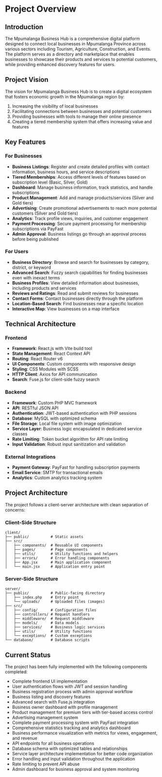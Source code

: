 # Project Overview

## Introduction

The Mpumalanga Business Hub is a comprehensive digital platform designed to connect local businesses in Mpumalanga Province across various sectors including Tourism, Agriculture, Construction, and Events. The platform serves as a directory and marketplace that enables businesses to showcase their products and services to potential customers, while providing enhanced discovery features for users.

## Project Vision

The vision for Mpumalanga Business Hub is to create a digital ecosystem that fosters economic growth in the Mpumalanga region by:

1. Increasing the visibility of local businesses
2. Facilitating connections between businesses and potential customers
3. Providing businesses with tools to manage their online presence
4. Creating a tiered membership system that offers increasing value and features

## Key Features

### For Businesses

- **Business Listings**: Register and create detailed profiles with contact information, business hours, and service descriptions
- **Tiered Memberships**: Access different levels of features based on subscription level (Basic, Silver, Gold)
- **Dashboard**: Manage business information, track statistics, and handle subscriptions
- **Product Management**: Add and manage products/services (Silver and Gold tiers)
- **Advertising**: Create promotional advertisements to reach more potential customers (Silver and Gold tiers)
- **Analytics**: Track profile views, inquiries, and customer engagement
- **Payment Processing**: Secure payment processing for membership subscriptions via PayFast
- **Admin Approval**: Business listings go through an approval process before being published

### For Users

- **Business Directory**: Browse and search for businesses by category, district, or keyword
- **Advanced Search**: Fuzzy search capabilities for finding businesses even with inexact terms
- **Business Profiles**: View detailed information about businesses, including products and services
- **Reviews and Ratings**: Read and submit reviews for businesses
- **Contact Forms**: Contact businesses directly through the platform
- **Location-Based Search**: Find businesses near a specific location
- **Interactive Map**: View businesses on a map interface

## Technical Architecture

### Frontend

- **Framework**: React.js with Vite build tool
- **State Management**: React Context API
- **Routing**: React Router v6
- **UI Components**: Custom components with responsive design
- **Styling**: CSS Modules with SCSS
- **HTTP Client**: Axios for API communication
- **Search**: Fuse.js for client-side fuzzy search

### Backend

- **Framework**: Custom PHP MVC framework
- **API**: RESTful JSON API
- **Authentication**: JWT-based authentication with PHP sessions
- **Database**: MySQL with optimized schema
- **File Storage**: Local file system with image optimization
- **Service Layer**: Business logic encapsulated in dedicated service classes
- **Rate Limiting**: Token bucket algorithm for API rate limiting
- **Input Validation**: Robust input sanitization and validation

### External Integrations

- **Payment Gateway**: PayFast for handling subscription payments
- **Email Service**: SMTP for transactional emails
- **Analytics**: Custom analytics tracking system

## Project Architecture

The project follows a client-server architecture with clean separation of concerns:

### Client-Side Structure

```
client/
├── public/          # Static assets
├── src/
│   ├── components/  # Reusable UI components
│   ├── pages/       # Page components
│   ├── utils/       # Utility functions and helpers
│   ├── errors/      # Error handling components
│   ├── App.jsx      # Main application component
│   └── main.jsx     # Application entry point
```

### Server-Side Structure

```
server/
├── public/          # Public-facing directory 
│   ├── index.php    # Entry point
│   └── uploads/     # Uploaded files (images)
├── src/
│   ├── config/      # Configuration files
│   ├── controllers/ # Request handlers
│   ├── middleware/  # Request middleware
│   ├── models/      # Data models
│   ├── services/    # Business logic services
│   ├── utils/       # Utility functions
│   └── exceptions/  # Custom exceptions
└── database/        # Database scripts
```

## Current Status

The project has been fully implemented with the following components completed:

- Complete frontend UI implementation
- User authentication flows with JWT and session handling
- Business registration process with admin approval workflow
- Business listing and discovery features
- Advanced search with Fuse.js integration
- Business owner dashboard with profile management
- Product management for premium tiers with tier-based access control
- Advertising management system
- Complete payment processing system with PayFast integration
- Comprehensive statistics tracking and analytics dashboard
- Business performance visualization with metrics for views, engagement, and revenue
- API endpoints for all business operations
- Database schema with optimized tables and relationships
- Service layer architecture implementation for better code organization
- Error handling and input validation throughout the application
- Rate limiting to prevent API abuse
- Admin dashboard for business approval and system monitoring
